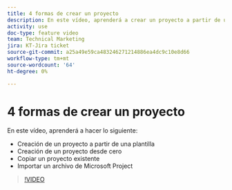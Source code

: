 ```yaml
---
title: 4 formas de crear un proyecto
description: En este vídeo, aprenderá a crear un proyecto a partir de una plantilla, a crear un proyecto desde cero, a copiar un proyecto existente y a importar un archivo de proyecto de Microsoft
activity: use
doc-type: feature video
team: Technical Marketing
jira: KT-Jira ticket
source-git-commit: a25a49e59ca483246271214886ea4dc9c10e8d66
workflow-type: tm+mt
source-wordcount: '64'
ht-degree: 0%

---
```


# 4 formas de crear un proyecto

En este vídeo, aprenderá a hacer lo siguiente:

* Creación de un proyecto a partir de una plantilla
* Creación de un proyecto desde cero
* Copiar un proyecto existente
* Importar un archivo de Microsoft Project

>[!VIDEO](https://video.tv.adobe.com/v/335084/?quality=12&learn=on)
